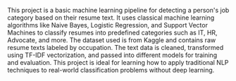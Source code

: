 This project is a basic machine learning pipeline for detecting a person's job category based on their resume text. It uses classical machine learning algorithms like Naive Bayes, Logistic Regression, and Support Vector Machines to classify resumes into predefined categories such as IT, HR, Advocate, and more. The dataset used is from Kaggle and contains raw resume texts labeled by occupation. The text data is cleaned, transformed using TF-IDF vectorization, and passed into different models for training and evaluation. This project is ideal for learning how to apply traditional NLP techniques to real-world classification problems without deep learning.
